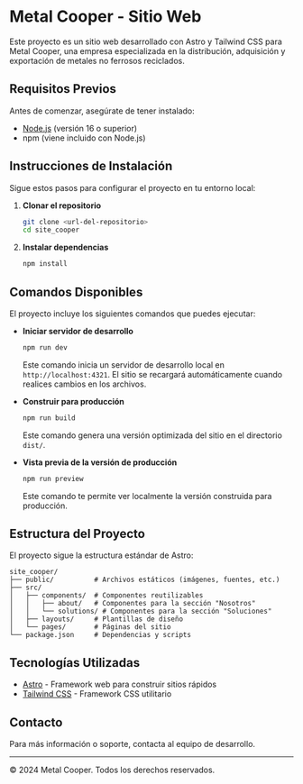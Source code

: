# Metal Cooper - Sitio Web

Este proyecto es un sitio web desarrollado con Astro y Tailwind CSS para Metal Cooper, una empresa especializada en la distribución, adquisición y exportación de metales no ferrosos reciclados.

## Requisitos Previos

Antes de comenzar, asegúrate de tener instalado:

- [Node.js](https://nodejs.org/) (versión 16 o superior)
- npm (viene incluido con Node.js)

## Instrucciones de Instalación

Sigue estos pasos para configurar el proyecto en tu entorno local:

1. **Clonar el repositorio**

   ```bash
   git clone <url-del-repositorio>
   cd site_cooper
   ```

2. **Instalar dependencias**

   ```bash
   npm install
   ```

## Comandos Disponibles

El proyecto incluye los siguientes comandos que puedes ejecutar:

- **Iniciar servidor de desarrollo**

   ```bash
   npm run dev
   ```

   Este comando inicia un servidor de desarrollo local en `http://localhost:4321`. El sitio se recargará automáticamente cuando realices cambios en los archivos.

- **Construir para producción**

   ```bash
   npm run build
   ```

   Este comando genera una versión optimizada del sitio en el directorio `dist/`.

- **Vista previa de la versión de producción**

   ```bash
   npm run preview
   ```

   Este comando te permite ver localmente la versión construida para producción.

## Estructura del Proyecto

El proyecto sigue la estructura estándar de Astro:

```
site_cooper/
├── public/          # Archivos estáticos (imágenes, fuentes, etc.)
├── src/
│   ├── components/  # Componentes reutilizables
│   │   ├── about/   # Componentes para la sección "Nosotros"
│   │   └── solutions/ # Componentes para la sección "Soluciones"
│   ├── layouts/     # Plantillas de diseño
│   └── pages/       # Páginas del sitio
└── package.json     # Dependencias y scripts
```

## Tecnologías Utilizadas

- [Astro](https://astro.build/) - Framework web para construir sitios rápidos
- [Tailwind CSS](https://tailwindcss.com/) - Framework CSS utilitario

## Contacto

Para más información o soporte, contacta al equipo de desarrollo.

---

© 2024 Metal Cooper. Todos los derechos reservados.
